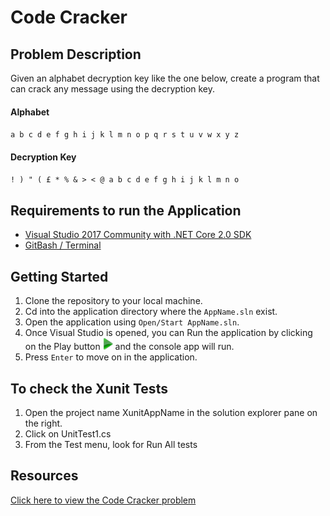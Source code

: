 # Code Cracker

## Problem Description
Given an alphabet decryption key like the one below, create a program that can crack any message using the decryption key.

#### Alphabet
`a b c d e f g h i j k l m n o p q r s t u v w x y z`

#### Decryption Key
`! ) " ( £ * % & > < @ a b c d e f g h i j k l m n o`

## Requirements to run the Application
- [Visual Studio 2017 Community with .NET Core 2.0 SDK](https://www.microsoft.com/net/core#windowscmd)
- [GitBash / Terminal](https://git-scm.com/downloads)

## Getting Started
1. Clone the repository to your local machine.
2. Cd into the application directory where the `AppName.sln` exist.
3. Open the application using `Open/Start AppName.sln`.
4. Once Visual Studio is opened, you can Run the application by clicking on the Play button <img src="https://github.com/luayyounus/Lab02-Unit-Testing/blob/Lab02-Luay/WarCardGame/play-button.jpg" width="16"> and the console app will run.
5. Press `Enter` to move on in the application.

## To check the Xunit Tests
1. Open the project name XunitAppName in the solution explorer pane on the right.
2. Click on UnitTest1.cs
3. From the Test menu, look for Run All tests

## Resources
[Click here to view the Code Cracker problem](http://codingdojo.org/kata/CodeCracker/)
